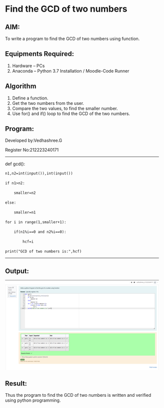 # Find the GCD of two numbers

## AIM:
To write a program to find the GCD of two numbers using function.

## Equipments Required:
1. Hardware – PCs
2. Anaconda – Python 3.7 Installation / Moodle-Code Runner

## Algorithm
1. Define a function.
2. Get the two numbers from the user.
3. Compare the two values, to find the smaller number.
4. Use for() and if() loop to find the GCD of the two numbers.

## Program:
Developed by:Vedhashree.G

Register No:212223240171

---


def gcd():

    n1,n2=int(input()),int(input())

    if n1>n2:

        smaller=n2

    else:

        smaller=n1

    for i in range(1,smaller+1):

        if(n1%i==0 and n2%i==0):

            hcf=i

    print("GCD of two numbers is:",hcf)

---

## Output:
![alt text](image-1.png)
## Result:
Thus the program to find the GCD of two numbers is written and verified using python programming.
